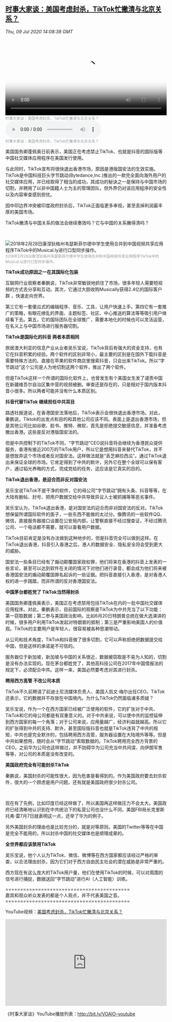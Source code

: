 <!--1594327280000-->
[时事大家谈：美国考虑封杀，TikTok忙撇清与北京关系？](https://www.voachinese.com/a/voaweishi-20200709-voaio-tiktok-try-to-clarifying-relations-with-beijing/5496062.html)
------

<div><i>Thu, 09 Jul 2020 14:08:38 GMT</i></div><video poster="https://images.weserv.nl?url=gdb.voanews.com/563125ef-8974-4bbc-a91c-db0d0b43ed48_tv_r1_s_w900.jpg" src="https://av.voanews.com/Videoroot/Pangeavideo/2020/07/5/56/563125ef-8974-4bbc-a91c-db0d0b43ed48_240p.mp4" style="width:100%" controls></video><div><small style="color: #999;">时事大家谈：美国考虑封杀，TikTok忙撇清与北京关系？</small></div><audio src="https://av.voanews.com/clips/VCH/2020/07/09/d397225b-084b-4523-827e-c3fad56aaac1.mp3" controls></audio><div><small style="color: #999;">时事大家谈：美国考虑封杀，TikTok忙撇清与北京关系？</small></div><p>美国国务卿蓬佩奥日前表示，美国正在考虑禁止TikTok、也就是抖音的国际版等中国社交媒体应用程序在美国发行使用。</p><p>与此同时，TikTok宣布将很快退出香港市场，原因是港版国安法的生效实施。TikTok是中国科技巨头字节跳动(Bytedance,Inc.)推出的一款完全面向海外用户的社交媒体应用，并已经取得了相当的成功，其成功的秘诀之一是保持与中国市场的切割，并聘用了以非中国籍人士为主的管理团队，但外界仍对该应用程序的安全性以及内容审查感到担忧。</p><p>因中印边界冲突被印度政府封杀后，TikTok正面临更多审视，甚至丢掉利润最丰厚的美国市场。</p><p>TikTok撇清与中国关系的做法会继续奏效吗？它与中国的关系撇得清吗？</p><p> </p><div class="contentImage floatLeft" ><img  class="photo" src="https://images.weserv.nl?url=gdb.voanews.com/33B450D1-6A6D-412D-9E5D-0B87A56FC277_w900.jpg" alt="2018年2月28日康涅狄格州韦瑟斯菲尔德中学生使用合并到中国视频共享应用程序TikTok中的Musical.ly进行口型同步操作。" border="0"/><div><small style="color: #999;">2018年2月28日康涅狄格州韦瑟斯菲尔德中学生使用合并到中国视频共享应用程序TikTok中的Musical.ly进行口型同步操作。</small></div></div><a href="/content/article/4741868.html"></a><p><strong>TikTok成功原因之一在其国际化包装</strong></p><p>互联网行业观察者秦鹏说，TikTok非常敏锐地抓住了市场，很多年轻人需要短视频的方式去分享和互动。其次，它通过大胆收购Musically获得2.4亿的国际客户群 ，快速走向世界。</p><p>第三它有一套傻瓜式的编辑程序、音乐、工具，让用户快速上手。第四它有一套推广的策略，有眼花缭乱的界面、主题标签、社区、中心推送的算法等等吸引用户继续看下去。第五，它的国际团队在全球推广，需要本地化的时候也可以灵活运营，在名义上与中国市场进行服务器切割。</p><p><strong>TikTok是国际化的抖音 两者本质相同</strong></p><a href="/content/article/5187031.html"></a><p>旅居澳大利亚的信息产业从业者吴乐宝说，TikTok背后有强大的资金支持，也有它在抖音积累的经验。两个软件的区别非常小，最主要的区别是在国外下载抖音是需要特殊方法的。直接在苹果的软件商店里搜索抖音，只会出来TikTok。所以“字节跳动”这个公司是人为地切割这两个软件，推出了两个软件。</p><p>但是TikTok这样一个所谓的国际化软件上，也曾发生有个美国女生发了谴责中国在新疆维吾尔自治区集中营的视频被删。审查还是存在的，只是相对于国内版本抖音小很多。所以两者可能并没有什么本质区别。</p><p><strong>抖音代替TikTok 继续担任中共耳目</strong></p><p>路透社报道说，在香港国安法落地后，TikTok表示会很快退出香港市场。对此，秦鹏说，Tiktok的出发点和目的和其他公司应该不同。表面上是退出香港市场，但是其他公司比如谷歌、脸书、推特、微软，首先是拒绝提交敏感信息，并准备考虑撤出香港。这些是反对港版国安法的。</p><p>但是中共控制下的TikTok不同，“字节跳动”CEO说抖音将会继续为香港民众提供服务，香港有接近200万的TikTok用户，所以它是想用抖音来替代TikTok，并不是想放弃这个市场或者反对国安法。这样做法就是“丢芝麻捡西瓜”。通过TikTok退出来保证全球的市场。它肯定得到了中共的默许，另外它在整个全球可以保有客户，通过韬光养晦的方式，完成党给的任务，这应该是它真实的目的。</p><a href="/content/article/4749149.html"></a><p><strong>TikTok退出香港，是迎合而非反对国安法</strong></p><p>吴乐宝说TikTok不是干净的软件，它的母公司“字节跳动”拥有头条、抖音等等，在大陆有删帖、封号、把用户数据交给中共导致异议人士被抓捕等等恶劣事件。</p><p>吴乐宝认为，TikTok退出香港，是对国安法的迎合而非对国安法的反对。TikTok想保留所谓国际软件的面子，一些东西不能做的太过分。像腾讯的一些软件QQ、微信，直接服务器接口设置在公安局内部，让警察直接不经过搜查证，不经过腾讯公司、一个电话都不需要，就可以查看用户数据。</p><p>TikTok目前肯定是没有办法做到这种地步的，但是抖音完全可以做到这样。在TikTok退出香港，抖音引入香港之后，港人的数据安全、隐私安全将会受到更大的威胁。</p><p>国安法一些条目已经有了煽动颠覆国家政权罪，他们将来在香港的抖音上发表的一些言论，甚至可以达到软件在关闭的情况下对他们进行录音，都会成为他们将来被香港国安法的煽动颠覆国罪名起诉的一些证据。把抖音直接引入香港，是对香港人权的进一步践踏，而非所谓的反对香港国安法。</p><a href="/content/article/5493257.html"></a><p><strong>中国茅台都姓党了 TikTok当然得封杀</strong></p><p>美国国务卿蓬佩奥表示，美国正在考虑禁用包括TikTok在内的一批中国社交媒体应用程序。对此，秦鹏表示，目前国际的观察是TikTok为中共充当了以下功能：第一窃取数据；第二参与美国政治影响，比如6月20日特朗普总统在做大选演讲的时候，很多用户利用TikTok发起对特朗普的抵制；第三是严重影响美国人的价值观。TikTok的主要用户是年轻人，很容易被各种思潮带动。</p><p>从公司和技术角度，TikTok和抖音做了很多切割，它可以声称拒绝把数据提交给中国，但是这样的承诺是不可信的。</p><p>服务器位于新加坡，新加坡与中国的关系很近，数据被窃取是不易为人知的，切割是没有办法实现的。现在茅台都姓党了，其他高科技公司在2017年中国情报法的规定下，必须配合中共。这样一来，美国必然要考虑对其进行封杀。</p><a href="/content/article/5284774.html"></a><p><strong>聘用西方高管 不改公司本质</strong></p><p>TikTok不久前聘请了前迪士尼流媒体负责人、美国人凯文·梅尔出任CEO。TikTok还表示，它的数据并不存放在中国境内。为什么TikTok仍然面临诸多质疑？</p><a href="/content/article/5428172.html"></a><p>吴乐宝说，作为一个在西方国家已经被广泛使用的软件，它的扩张对于中共、TikTok和它的母公司都是有双重意义的。对于中共来说，可以使中共的监控延伸到西方国家的每一个角落；对于公司来说，应用量越广，经济利益就越高。所以它的扩张得到中共的支持、默许，甚至国际版抖音也就是TikTok违背了中共的规矩，中共也是完全默许的，包括聘用西方高管，服务器设置在大陆境外等等。但是中共如果想用，随时会从“字节跳动”索取数据的。TikTok聘用完全西方背景的CEO，之前华为公司也这样做过，并不妨碍华为公司充当中共间谍、向伊朗军售等等，对公司的本质是没有改变的。</p><p><strong>美国政府完全有可能封杀TikTok</strong></p><p>秦鹏说，美国封杀的可能性很大，因为危害是看得到的。作为美国政府要去封杀软件，很大的一个顾虑是用户问题，还有就是美国政府很少封杀公司。</p><p> </p><p>现在有了先例，比如印度已经这样做了，所以美国再这样做压力不会太大。美国政府已经清晰地认识到在中共统治下的私营公司也没什么不同，美国FBI局长克里斯托弗·雷7月7日就表明这一点，还举了华为的例子。</p><p>另外美国封杀的理由也是比较充分的，就是对等原则。美国的Twitter等等在中国是完全不能用的，所以封杀中国的社交媒体也是顺理成章的。</p><p><strong>全世界都应该禁用TikTok</strong></p><p>吴乐宝说，他个人认为TikTok、微信、微博等在西方国家都应该经过严格的审查，以合法理由封杀，因为它们对于西方自由民主社会的潜在威胁是非常严重的。</p><p>西方现在有这么庞大的TikTok用户量，他们在使用TikTok的时候，可以对周围的信号进行捕捉，数据送回“字节跳动”进行AI（人工智能）训练。</p><a href="/content/article/5153415.html"></a><p>==========================================<br />嘉宾和观众听众发表的都是个人观点，并不代表美国之音。<br />==========================================</p><p>YouTube视频：<a class="wsw__a" href="https://www.youtube.com/watch?v=LDN76QNklbM" target="_blank">美国考虑封杀，TikTok忙撇清与北京关系？</a></p><iframe src="https://www.youtube.com/embed/LDN76QNklbM?&&&enablejsapi=1" frameborder="0" width="100%"  style="min-height:270px" class="external-content YouTube"><a href="https://www.youtube.com/watch?v=LDN76QNklbM&&&">YouTube</a></iframe><p>《时事大家谈》YouTube播放列表：<a class="wsw__a" href="http://bit.ly/VOAIO-youtube" style="font-size: 1em;" target="_blank">http://bit.ly/VOAIO-youtube</a></p>
